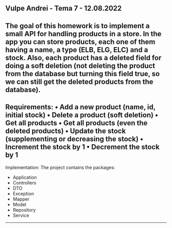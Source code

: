 Vulpe Andrei - Tema 7 - 12.08.2022
-------------------------------------------------------------------------------
The goal of this homework is to implement a small API for handling products in
a store. In the app you can store products, each one of them having a name, a 
type (ELB, ELG, ELC) and a stock. Also, each product has a deleted field for 
doing a soft deletion (not deleting the product from the database but turning 
this field true, so we can still get the deleted products from the database).
-------------------------------------------------------------------------------
Requirements:
• Add a new product (name, id, initial stock)
• Delete a product (soft deletion)
• Get all products 
• Get all products (even the deleted products)
• Update the stock (supplementing or decreasing the stock)
• Increment the stock by 1 
• Decrement the stock by 1 
-------------------------------------------------------------------------------
Implementation:
The project contains the packages:
- Application
- Controllers
- DTO
- Exception
- Mapper
- Model
- Repository
- Service
-------------------------------------------------------------------------------
